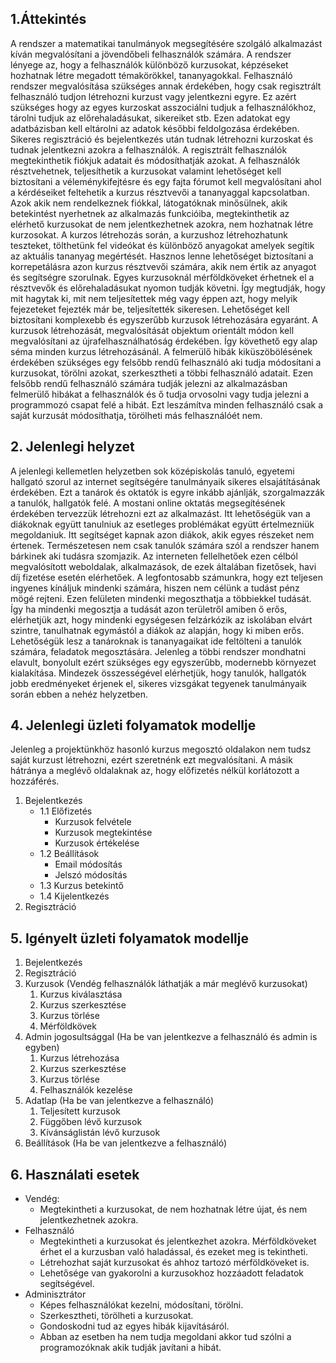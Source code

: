 ## 1.Áttekintés

A rendszer a matematikai tanulmányok megsegítésére szolgáló alkalmazást kíván megvalósítani a jövendőbeli felhasználók számára. A rendszer lényege az, hogy a felhasználók különböző kurzusokat, képzéseket hozhatnak létre megadott témakörökkel, tananyagokkal. Felhasználó rendszer megvalósítása szükséges annak érdekében, hogy csak regisztrált felhasználó tudjon létrehozni kurzust vagy jelentkezni egyre. Ez azért szükséges hogy az egyes kurzoskat asszociálni tudjuk a felhasználókhoz, tárolni tudjuk az előrehaladásukat, sikereiket stb. Ezen adatokat egy adatbázisban kell eltárolni az adatok későbbi feldolgozása érdekében. Sikeres regisztráció és bejelentkezés után tudnak létrehozni kurzoskat és tudnak jelentkezni azokra a felhasználók. A regisztrált felhasználók megtekinthetik fiókjuk adatait és módosíthatják azokat. A felhasználók résztvehetnek, teljesíthetik a kurzusokat valamint lehetőséget kell biztosítani a véleménykifejtésre és egy fajta fórumot kell megvalósítani ahol a kérdéseiket feltehetik a kurzus résztvevői a tananyaggal kapcsolatban. Azok akik nem rendelkeznek fiókkal, látogatóknak minősülnek, akik betekintést nyerhetnek az alkalmazás funkcióiba, megtekinthetik az elérhető kurzusokat de nem jelentkezhetnek azokra, nem hozhatnak létre kurzosokat. A kurzos létrehozás során, a kurzushoz létrehozhatunk teszteket, tölthetünk fel videókat és különböző anyagokat amelyek segítik az aktuális tananyag megértését. Hasznos lenne lehetőséget biztosítani a korrepetálásra azon kurzus résztvevői számára, akik nem értik az anyagot és segítségre szorulnak. Egyes kurzusoknál mérföldköveket érhetnek el a résztvevők és előrehaladásukat nyomon tudják követni. Így megtudják, hogy mit hagytak ki, mit nem teljesítettek még vagy éppen azt, hogy melyik fejezeteket fejezték már be, teljesítették sikeresen. Lehetőséget kell biztosítani komplexebb és egyszerűbb kurzusok létrehozására egyaránt. A kurzusok létrehozását, megvalósítását objektum orientált módon kell megvalósítani az újrafelhasználhatóság érdekében. Így követhető egy alap séma minden kurzus létrehozásánál. A felmerülő hibák kiküszöbölésének érdekében szükséges egy felsőbb rendű felhasználó aki tudja módosítani a kurzusokat, törölni azokat, szerkesztheti a többi felhasználó adatait. Ezen felsőbb rendű felhasználó számára tudják jelezni az alkalmazásban felmerülő hibákat a felhasználók és ő tudja orvosolni vagy tudja jelezni a programmozó csapat felé a hibát. Ezt leszámítva minden felhasználó csak a saját kurzusát módosíthatja, törölheti más felhasználóét nem.

## 2. Jelenlegi helyzet

A jelenlegi kellemetlen helyzetben sok középiskolás tanuló, egyetemi hallgató szorul az internet segítségére tanulmányaik sikeres elsajátításának érdekében. Ezt a tanárok és oktatók is egyre inkább ajánlják, szorgalmazzák a tanulók, hallgatók felé. A mostani online oktatás megsegítésének érdekében tervezzük létrehozni ezt az alkalmazást. Itt lehetőségük van a diákoknak együtt tanulniuk az esetleges problémákat együtt értelmezniük megoldaniuk. Itt segítséget kapnak azon diákok, akik egyes részeket nem értenek. Természetesen nem csak tanulók számára szól a rendszer hanem bárkinek aki tudásra szomjazik. Az interneten fellelhetőek ezen célból megvalósított weboldalak, alkalmazások, de ezek általában fizetősek, havi díj fizetése esetén elérhetőek. A legfontosabb számunkra, hogy ezt teljesen ingyenes kínáljuk mindenki számára, hiszen nem célünk a tudást pénz mögé rejteni. Ezen felületen mindenki megoszthatja a többiekkel tudását. Így ha mindenki megosztja a tudását azon területről amiben ő erős, elérhetjük azt, hogy mindenki egységesen felzárkózik az iskolában elvárt szintre, tanulhatnak egymástól a diákok az alapján, hogy ki miben erős. Lehetőségük lesz a tanároknak is tananyagaikat ide feltölteni a tanulók számára, feladatok megosztására. Jelenleg a többi rendszer mondhatni elavult, bonyolult ezért szükséges egy egyszerűbb, modernebb környezet kialakítása. Mindezek összességével elérhetjük, hogy tanulók, hallgatók jobb eredményeket érjenek el, sikeres vizsgákat tegyenek tanulmányaik során ebben a nehéz helyzetben.

## 4. Jelenlegi üzleti folyamatok modellje

Jelenleg a projektünkhöz hasonló kurzus megosztó oldalakon nem tudsz saját kurzust létrehozni, ezért szeretnénk ezt megvalósítani. A másik hátránya a meglévő oldalaknak az, hogy előfizetés nélkül korlátozott a hozzáférés.

1. Bejelentkezés
    - 1.1 Előfizetés
        - Kurzusok felvétele
        - Kurzusok megtekintése
        - Kurzusok értékelése
    - 1.2 Beállítások
        - Email módosítás
        - Jelszó módosítás
    - 1.3 Kurzus betekintő
    - 1.4 Kijelentkezés
2. Regisztráció

## 5. Igényelt üzleti folyamatok modellje

1. Bejelentkezés
2. Regisztráció
3. Kurzusok (Vendég felhasználók láthatják a már meglévő kurzusokat)
    1. Kurzus kiválasztása
    2. Kurzus szerkesztése
    3. Kurzus törlése
    4. Mérföldkövek
4. Admin jogosultsággal (Ha be van jelentkezve a felhasználó és admin is egyben)
	1. Kurzus létrehozása
	2. Kurzus szerkesztése
	3. Kurzus törlése
	4. Felhasználók kezelése
5. Adatlap (Ha be van jelentkezve a felhasználó)
   1. Teljesített kurzusok
   2. Függőben lévő kurzusok
   3. Kívánságlistán lévő kurzusok
6. Beállítások (Ha be van jelentkezve a felhasználó)

## 6. Használati esetek

- Vendég:
    - Megtekintheti a kurzusokat, de nem hozhatnak létre újat, és nem jelentkezhetnek azokra.
- Felhasználó
    - Megtekintheti a kurzusokat és jelentkezhet azokra. Mérföldköveket érhet el a kurzusban való haladással, és ezeket meg is tekintheti.
    - Létrehozhat saját kurzusokat és ahhoz tartozó mérföldköveket is.
    - Lehetősége van gyakorolni a kurzusokhoz hozzáadott feladatok segítségével.
- Adminisztrátor
    - Képes felhasználókat kezelni, módosítani, törölni.
    - Szerkesztheti, törölheti a kurzusokat.
    - Gondoskodni tud az egyes hibák kijavításáról.
    - Abban az esetben ha nem tudja megoldani akkor tud szólni a programozóknak akik tudják javítani a hibát.



